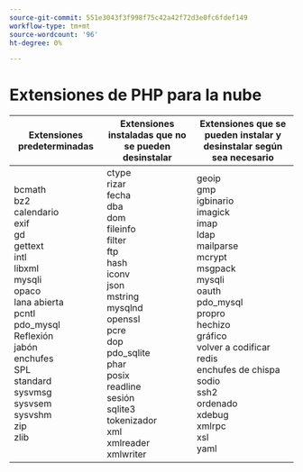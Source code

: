 ```yaml
---
source-git-commit: 551e3043f3f998f75c42a42f72d3e0fc6fdef149
workflow-type: tm+mt
source-wordcount: '96'
ht-degree: 0%

---
```

# Extensiones de PHP para la nube

<table style="table-layout:auto">
    <thead>
      <tr>
        <th>
            Extensiones predeterminadas
        </th>
        <th>
            Extensiones instaladas que no se pueden desinstalar
        </th>
        <th>
            Extensiones que se pueden instalar y desinstalar según sea necesario
        </th>
      </tr>
    </thead>
    <tbody>
        <tr>
            <td>
                bcmath<br>
                bz2<br>
                calendario<br>
                exif<br>
                gd<br>
                gettext<br>
                intl<br>
                libxml<br>
                mysqli<br>
                opaco<br>
                lana abierta<br>
                pcntl<br>
                pdo_mysql<br>
                Reflexión<br>
                jabón<br>
                enchufes<br>
                SPL<br>
                standard<br>
                sysvmsg<br>
                sysvsem<br>
                sysvshm<br>
                zip<br>
                zlib<br>
            </td>
            <td>
                ctype<br>
                rizar<br>
                fecha<br>
                dba<br>
                dom<br>
                fileinfo<br>
                filter<br>
                ftp<br>
                hash<br>
                iconv<br>
                json<br>
                mstring<br>
                mysqlnd<br>
                openssl<br>
                pcre<br>
                dop<br>
                pdo_sqlite<br>
                phar<br>
                posix<br>
                readline<br>
                sesión<br>
                sqlite3<br>
                tokenizador<br>
                xml<br>
                xmlreader<br>
                xmlwriter<br>
            </td>
            <td>
                geoip<br>
                gmp<br>
                igbinario<br>
                imagick<br>
                imap<br>
                ldap<br>
                mailparse<br>
                mcrypt<br>
                msgpack<br>
                mysqli<br>
                oauth<br>
                pdo_mysql<br>
                propro<br>
                hechizo<br>
                gráfico<br>
                volver a codificar<br>
                redis<br>
                enchufes de chispa<br>
                sodio<br>
                ssh2<br>
                ordenado<br>
                xdebug<br>
                xmlrpc<br>
                xsl<br>
                yaml<br>
            </td>
        </tr>
    </tbody>
</table>
